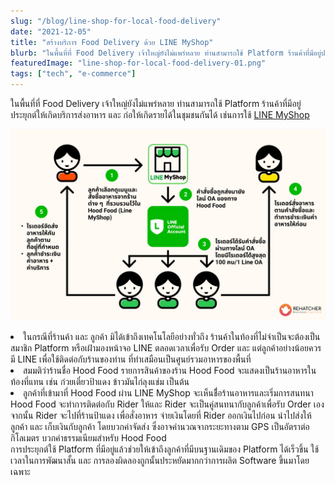 ```yaml
---
slug: "/blog/line-shop-for-local-food-delivery"
date: "2021-12-05"
title: "สร้างบริการ Food Delivery ด้วย LINE MyShop"
blurb: "ในพื้นที่ที่ Food Delivery เจ้าใหญ่ยังไม่แพร่หลาย ท่านสามารถใช้ Platform ร้านค้าที่มีอยู่ประยุกต์ให้เกิดบริการส่งอาหาร และ ก่อให้เกิดรายได้ในชุมชนกันได้ เช่นการใช้ LINE MyShop"
featuredImage: "line-shop-for-local-food-delivery-01.png"
tags: ["tech", "e-commerce"]
---
```

ในพื้นที่ที่ Food Delivery เจ้าใหญ่ยังไม่แพร่หลาย ท่านสามารถใช้ Platform ร้านค้าที่มีอยู่ประยุกต์ให้เกิดบริการส่งอาหาร และ ก่อให้เกิดรายได้ในชุมชนกันได้ เช่นการใช้ [LINE MyShop](https://lineshoppingseller.com/)

![Diagram](line-shop-for-local-food-delivery-01.png)

<li>ในกรณีที่ร้านค้า และ ลูกค้า มิได้เข้าถึงเทคโนโลยีอย่างทั่วถึง ร้านค้าในท้องที่ไม่จำเป็นจะต้องเป็นสมาชิก Platform หรือเฝ้ามองหน้าจอ LINE ตลอดเวลาเพื่อรับ Order และ แต่ลูกค้าอย่างน้อยควรมี LINE เพื่อใช้ติดต่อกับร้านของท่าน ที่ทำเสมือนเป็นศูนย์รวมอาหารของพื้นที่ 
</li>
<li>สมมติว่าร้านชื่อ Hood Food รายการสินค้าของร้าน Hood Food จะแสดงเป็นร้านอาหารในท้องที่แทน เช่น ก๋วยเตี๋ยวป้าแดง ข้าวมันไก่ลุงแช่ม เป็นต้น 
</li>
<li>ลูกค้าที่เข้ามาที่ Hood Food ผ่าน LINE MyShop จะเห็นชื่้อร้านอาหารและเริ่มการสนทนา Hood Food จะทำการติดต่อกับ Rider ให้และ Rider จะเป็นคู่สนทนากับลูกค้าเพื่อรับ Order เอง จากนั้น Rider จะไปที่ร้านป้าแดง เพื่อสั่งอาหาร จ่ายเงินโดยที่ Rider ออกเงินไปก่อน นำไปส่งให้ลูกค้า และ เก็บเงินกับลูกค้า โดยบวกค่าจัดส่ง ซึ่งอาจคำนวณจากระยะทางตาม GPS เป็นอัตราต่อกิโลเมตร บวกค่าธรรมเนียมสำหรับ Hood Food
</li>
การประยุกต์ใช้ Platform ที่มีอยู่แล้วช่วยให้เข้าถึงลูกค้าที่มีบนฐานเดิมของ Platform ได้เร็วขึ้น ใช้เวลาในการพัฒนาสั้น และ การลองผิดลองถูกนั้นประหยัดมากกว่าการผลิต Software ขึ้นมาโดยเฉพาะ
